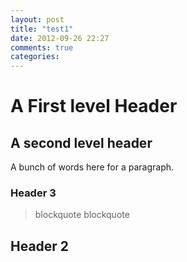 ```yaml
---
layout: post
title: "test1"
date: 2012-09-26 22:27
comments: true
categories: 
---
```


A First level Header
====================

A second level header 
--------------------

A bunch of words here for a paragraph.

### Header 3

> blockquote
>blockquote

## Header 2

